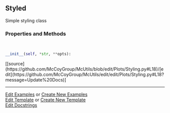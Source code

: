 ## <a id="McUtils.Plots.Styling.Styled">Styled</a>
Simple styling class

### Properties and Methods
<a id="McUtils.Plots.Styling.Styled.__init__" class="docs-object-method">&nbsp;</a> 
```python
__init__(self, *str, **opts): 
```
<div class="docs-source-link" markdown="1">
[[source](https://github.com/McCoyGroup/McUtils/blob/edit/Plots/Styling.py#L18)/[edit](https://github.com/McCoyGroup/McUtils/edit/edit/Plots/Styling.py#L18?message=Update%20Docs)]
</div>





___

[Edit Examples](https://github.com/McCoyGroup/McUtils/edit/edit/ci/examples/McUtils/Plots/Styling/Styled.md) or 
[Create New Examples](https://github.com/McCoyGroup/McUtils/new/edit/?filename=ci/examples/McUtils/Plots/Styling/Styled.md) <br/>
[Edit Template](https://github.com/McCoyGroup/McUtils/edit/edit/ci/docs/McUtils/Plots/Styling/Styled.md) or 
[Create New Template](https://github.com/McCoyGroup/McUtils/new/edit/?filename=ci/docs/templates/McUtils/Plots/Styling/Styled.md) <br/>
[Edit Docstrings](https://github.com/McCoyGroup/McUtils/edit/edit/McUtils/Plots/Styling.py?message=Update%20Docs)